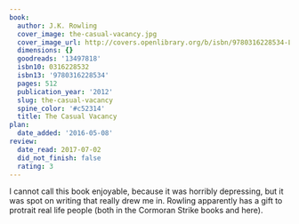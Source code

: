 ```yaml
---
book:
  author: J.K. Rowling
  cover_image: the-casual-vacancy.jpg
  cover_image_url: http://covers.openlibrary.org/b/isbn/9780316228534-L.jpg
  dimensions: {}
  goodreads: '13497818'
  isbn10: 0316228532
  isbn13: '9780316228534'
  pages: 512
  publication_year: '2012'
  slug: the-casual-vacancy
  spine_color: '#c52314'
  title: The Casual Vacancy
plan:
  date_added: '2016-05-08'
review:
  date_read: 2017-07-02
  did_not_finish: false
  rating: 3
---
```


I cannot call this book enjoyable, because it was horribly depressing, but it was spot on writing that really drew me in. Rowling apparently has a gift to protrait real life people (both in the Cormoran Strike books and here).
